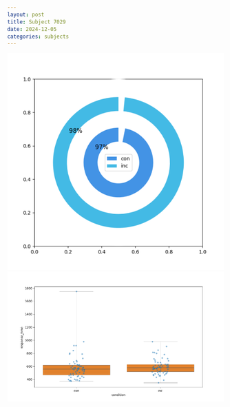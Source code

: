 ```yaml
---
layout: post
title: Subject 7029
date: 2024-12-05
categories: subjects
---
```


![](data/7029/run-20/7029_accuracy_by_condition.png)
![](data/7029/run-20/7029_rt.png)

